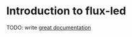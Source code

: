 # Introduction to flux-led

TODO: write [great documentation](http://jacobian.org/writing/what-to-write/)
